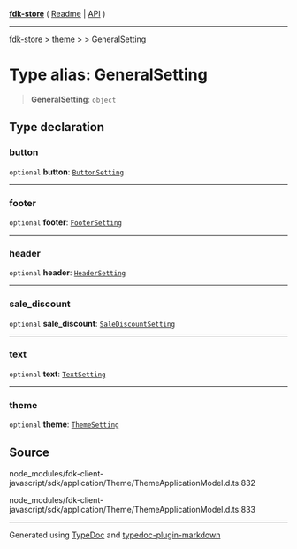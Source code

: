 [**fdk-store**](../../../README.md) ( [Readme](../../../README.md) \| [API](../../../API.md) )

---

[fdk-store](../../../API.md) > [theme](../../README.md) > [<internal>](../README.md) > GeneralSetting

# Type alias: GeneralSetting

> **GeneralSetting**: `object`

## Type declaration

### button

`optional` **button**: [`ButtonSetting`](type-alias.ButtonSetting.md)

---

### footer

`optional` **footer**: [`FooterSetting`](type-alias.FooterSetting.md)

---

### header

`optional` **header**: [`HeaderSetting`](type-alias.HeaderSetting.md)

---

### sale_discount

`optional` **sale_discount**: [`SaleDiscountSetting`](type-alias.SaleDiscountSetting.md)

---

### text

`optional` **text**: [`TextSetting`](type-alias.TextSetting.md)

---

### theme

`optional` **theme**: [`ThemeSetting`](type-alias.ThemeSetting.md)

## Source

node_modules/fdk-client-javascript/sdk/application/Theme/ThemeApplicationModel.d.ts:832

node_modules/fdk-client-javascript/sdk/application/Theme/ThemeApplicationModel.d.ts:833

---

Generated using [TypeDoc](https://typedoc.org/) and [typedoc-plugin-markdown](https://www.npmjs.com/package/typedoc-plugin-markdown)
